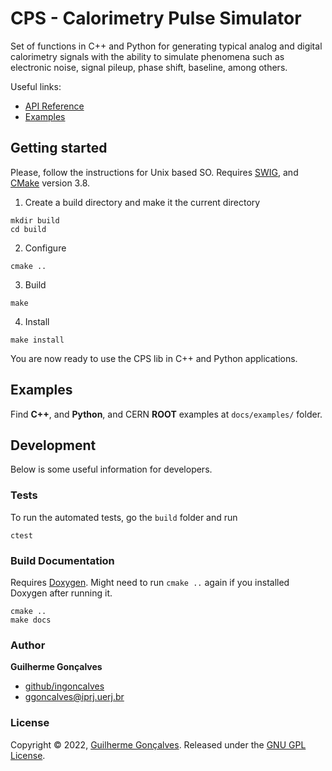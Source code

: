# CPS - Calorimetry Pulse Simulator

Set of functions in C++ and Python for generating typical analog and digital
calorimetry signals with the ability to simulate phenomena such as electronic
noise, signal pileup, phase shift, baseline, among others.

Useful links:
 - [API Reference](https://ingoncalves.github.io/calorimetry-pulse-simulator/)
 - [Examples](./docs/examples)

## Getting started

Please, follow the instructions for Unix based SO. Requires
[SWIG](http://www.swig.org), and [CMake](https://cmake.org) version 3.8.

1. Create a build directory and make it the current directory

```shell
mkdir build
cd build
```

2. Configure

```shell
cmake ..
```

3. Build

```shell
make
```

4. Install

```shell
make install
```

You are now ready to use the CPS lib in C++ and Python applications.


## Examples

Find **C++**, and **Python**, and CERN **ROOT** examples at `docs/examples/` folder.


## Development

Below is some useful information for developers.


### Tests

To run the automated tests, go the `build` folder and run

```shell
ctest
```


### Build Documentation

Requires [Doxygen](https://www.doxygen.nl/).
Might need to run `cmake ..` again if you installed Doxygen after running it.

```shell
cmake ..
make docs
```

### Author

**Guilherme Gonçalves**

* [github/ingoncalves](https://github.com/ingoncalves)
* [ggoncalves@iprj.uerj.br](mailto:ggoncalves@iprj.uerj.br)

### License

Copyright © 2022, [Guilherme Gonçalves](https://github.com/ingoncalves).
Released under the [GNU GPL License](LICENSE).
